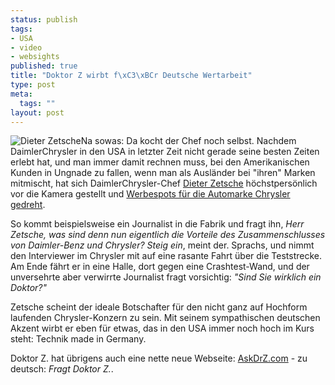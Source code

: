 ```yaml
--- 
status: publish
tags: 
- USA
- video
- websights
published: true
title: "Doktor Z wirbt f\xC3\xBCr Deutsche Wertarbeit"
type: post
meta: 
  tags: ""
layout: post
---
```

<img id="image634" src="http://fredericiana.de/uploads/2006/07/dr-zetsche.png" alt="Dieter Zetsche" title="Dr Z -- Screenshot von askdrz.com" class="alignright" />Na sowas: Da kocht der Chef noch selbst. Nachdem DaimlerChrysler in den USA in letzter Zeit nicht gerade seine besten Zeiten erlebt hat, und man immer damit rechnen muss, bei den Amerikanischen Kunden in Ungnade zu fallen, wenn man als Ausländer bei "ihren" Marken mitmischt, hat sich DaimlerChrysler-Chef <a href="http://de.wikipedia.org/wiki/Dieter_Zetsche">Dieter Zetsche</a> höchstpersönlich vor die Kamera gestellt und <a href="http://de.today.reuters.com/news/newsArticle.aspx?type=companiesNews&storyID=2006-07-01T144555Z_01_HAG153148_RTRDEOC_0_USA-FIRMEN-DAIMLERCHRYSLER-USA.xml">Werbespots für die Automarke Chrysler gedreht</a>.

So kommt beispielsweise ein Journalist in die Fabrik und fragt ihn, <em>Herr Zetsche, was sind denn nun eigentlich die Vorteile des Zusammenschlusses von Daimler-Benz und Chrysler?</em> <em>Steig ein</em>, meint der. Sprachs, und nimmt den Interviewer im Chrysler mit auf eine rasante Fahrt über die Teststrecke. Am Ende fährt er in eine Halle, dort gegen eine Crashtest-Wand, und der unversehrte aber verwirrte Journalist fragt vorsichtig: <em>"Sind Sie wirklich ein Doktor?"</em>

Zetsche scheint der ideale Botschafter für den nicht ganz auf Hochform laufenden Chrysler-Konzern zu sein. Mit seinem sympathischen deutschen Akzent wirbt er eben für etwas, das in den USA immer noch hoch im Kurs steht: Technik made in Germany.

Doktor Z. hat übrigens auch eine nette neue Webseite: <a href="http://askdrz.com">AskDrZ.com</a> - zu deutsch: <em>Fragt Doktor Z.</em>.
